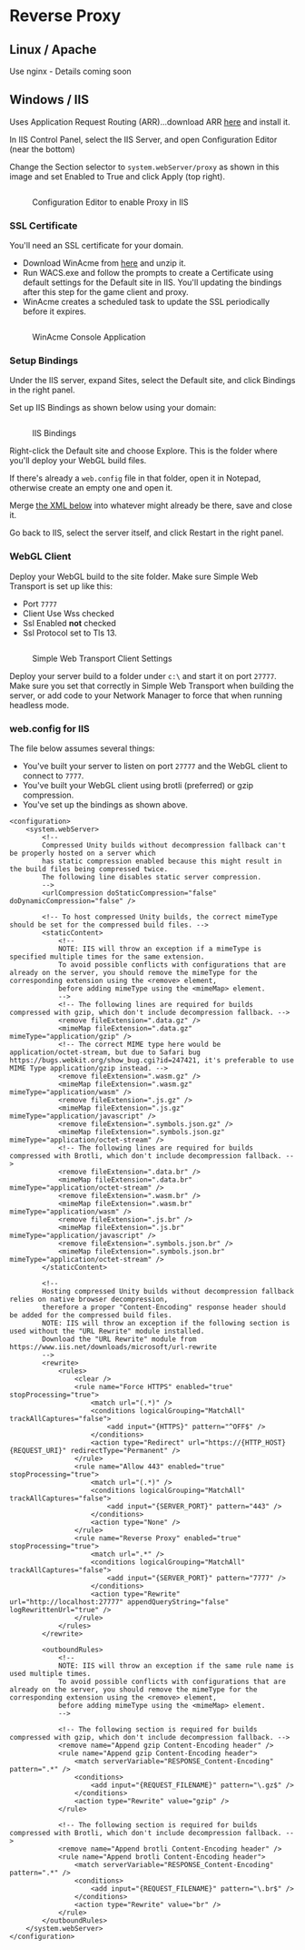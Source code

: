 # Reverse Proxy

## Linux / Apache

Use nginx - Details coming soon

## Windows / IIS

Uses Application Request Routing (ARR)...download ARR [here](https://www.microsoft.com/en-us/download/details.aspx?id=47333) and install it.

In IIS Control Panel, select the IIS Server, and open Configuration Editor (near the bottom)

Change the Section selector to `system.webServer/proxy` as shown in this image and set Enabled to True and click Apply (top right).

<figure><img src="../../.gitbook/assets/image (43).png" alt=""><figcaption><p>Configuration Editor to enable Proxy in IIS</p></figcaption></figure>

### SSL Certificate

You'll need an SSL certificate for your domain.

* Download WinAcme from [here](https://www.win-acme.com/) and unzip it.
* Run WACS.exe and follow the prompts to create a Certificate using default settings for the Default site in IIS.  You'll updating the bindings after this step for the game client and proxy.
* WinAcme creates a scheduled task to update the SSL periodically before it expires.

<figure><img src="../../.gitbook/assets/image (37).png" alt=""><figcaption><p>WinAcme Console Application</p></figcaption></figure>

### Setup Bindings

Under the IIS server, expand Sites, select the Default site, and click Bindings in the right panel.

Set up IIS Bindings as shown below using your domain:

<figure><img src="../../.gitbook/assets/image (37) (2).png" alt=""><figcaption><p>IIS Bindings</p></figcaption></figure>

Right-click the Default site and choose Explore. This is the folder where you'll deploy your WebGL build files.

If there's already a `web.config` file in that folder, open it in Notepad, otherwise create an empty one and open it.

Merge [the XML below](reverse-proxy.md#web.config-for-iis) into whatever might already be there, save and close it.

Go back to IIS, select the server itself, and click Restart in the right panel.

### WebGL Client

Deploy your WebGL build to the site folder.  Make sure Simple Web Transport is set up like this:

* Port `7777`
* Client Use Wss checked
* Ssl Enabled **not** checked
* Ssl Protocol set to Tls 13.

<figure><img src="../../.gitbook/assets/image (39).png" alt=""><figcaption><p>Simple Web Transport Client Settings</p></figcaption></figure>

Deploy your server build to a folder under `c:\` and start it on port `27777`. Make sure you set that correctly in Simple Web Transport when building the server, or add code to your Network Manager to force that when running headless mode.

### web.config for IIS

The file below assumes several things:

* You've built your server to listen on port `27777` and the WebGL client to connect to `7777`.
* You've built your WebGL client using brotli (preferred) or gzip compression.
* You've set up the bindings as shown above.

```
<configuration>
    <system.webServer>
        <!--
        Compressed Unity builds without decompression fallback can't be properly hosted on a server which
        has static compression enabled because this might result in the build files being compressed twice.
        The following line disables static server compression.
        -->
        <urlCompression doStaticCompression="false" doDynamicCompression="false" />

        <!-- To host compressed Unity builds, the correct mimeType should be set for the compressed build files. -->
        <staticContent>
            <!--
            NOTE: IIS will throw an exception if a mimeType is specified multiple times for the same extension.
            To avoid possible conflicts with configurations that are already on the server, you should remove the mimeType for the corresponding extension using the <remove> element,
            before adding mimeType using the <mimeMap> element.
            -->
            <!-- The following lines are required for builds compressed with gzip, which don't include decompression fallback. -->
            <remove fileExtension=".data.gz" />
            <mimeMap fileExtension=".data.gz" mimeType="application/gzip" />
            <!-- The correct MIME type here would be application/octet-stream, but due to Safari bug https://bugs.webkit.org/show_bug.cgi?id=247421, it's preferable to use MIME Type application/gzip instead. -->
            <remove fileExtension=".wasm.gz" />
            <mimeMap fileExtension=".wasm.gz" mimeType="application/wasm" />
            <remove fileExtension=".js.gz" />
            <mimeMap fileExtension=".js.gz" mimeType="application/javascript" />
            <remove fileExtension=".symbols.json.gz" />
            <mimeMap fileExtension=".symbols.json.gz" mimeType="application/octet-stream" />
            <!-- The following lines are required for builds compressed with Brotli, which don't include decompression fallback. -->
            <remove fileExtension=".data.br" />
            <mimeMap fileExtension=".data.br" mimeType="application/octet-stream" />
            <remove fileExtension=".wasm.br" />
            <mimeMap fileExtension=".wasm.br" mimeType="application/wasm" />
            <remove fileExtension=".js.br" />
            <mimeMap fileExtension=".js.br" mimeType="application/javascript" />
            <remove fileExtension=".symbols.json.br" />
            <mimeMap fileExtension=".symbols.json.br" mimeType="application/octet-stream" />
        </staticContent>
 
        <!--
        Hosting compressed Unity builds without decompression fallback relies on native browser decompression,
        therefore a proper "Content-Encoding" response header should be added for the compressed build files.
        NOTE: IIS will throw an exception if the following section is used without the "URL Rewrite" module installed.
        Download the "URL Rewrite" module from https://www.iis.net/downloads/microsoft/url-rewrite
        -->
        <rewrite>
            <rules>
                <clear />
                <rule name="Force HTTPS" enabled="true" stopProcessing="true">
                    <match url="(.*)" />
                    <conditions logicalGrouping="MatchAll" trackAllCaptures="false">
                        <add input="{HTTPS}" pattern="^OFF$" />
                    </conditions>
                    <action type="Redirect" url="https://{HTTP_HOST}{REQUEST_URI}" redirectType="Permanent" />
                </rule>
                <rule name="Allow 443" enabled="true" stopProcessing="true">
                    <match url="(.*)" />
                    <conditions logicalGrouping="MatchAll" trackAllCaptures="false">
                        <add input="{SERVER_PORT}" pattern="443" />
                    </conditions>
                    <action type="None" />
                </rule>
                <rule name="Reverse Proxy" enabled="true" stopProcessing="true">
                    <match url=".*" />
                    <conditions logicalGrouping="MatchAll" trackAllCaptures="false">
                        <add input="{SERVER_PORT}" pattern="7777" />
                    </conditions>
                    <action type="Rewrite" url="http://localhost:27777" appendQueryString="false" logRewrittenUrl="true" />
                </rule>
            </rules>
        </rewrite>

        <outboundRules>
            <!--
            NOTE: IIS will throw an exception if the same rule name is used multiple times.
            To avoid possible conflicts with configurations that are already on the server, you should remove the mimeType for the corresponding extension using the <remove> element,
            before adding mimeType using the <mimeMap> element.
            -->

            <!-- The following section is required for builds compressed with gzip, which don't include decompression fallback. -->
            <remove name="Append gzip Content-Encoding header" />
            <rule name="Append gzip Content-Encoding header">
                <match serverVariable="RESPONSE_Content-Encoding" pattern=".*" />
                <conditions>
                    <add input="{REQUEST_FILENAME}" pattern="\.gz$" />
                </conditions>
                <action type="Rewrite" value="gzip" />
            </rule>
            
            <!-- The following section is required for builds compressed with Brotli, which don't include decompression fallback. -->
            <remove name="Append brotli Content-Encoding header" />
            <rule name="Append brotli Content-Encoding header">
                <match serverVariable="RESPONSE_Content-Encoding" pattern=".*" />
                <conditions>
                    <add input="{REQUEST_FILENAME}" pattern="\.br$" />
                </conditions>
                <action type="Rewrite" value="br" />
            </rule>
        </outboundRules>
    </system.webServer>
</configuration>
```
